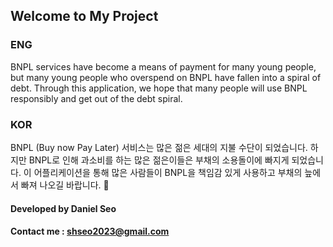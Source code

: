 ## Welcome to My Project

### ENG 
BNPL services have become a means of payment for many young people, but many young people who overspend on BNPL have fallen into a spiral of debt. Through this application, we hope that many people will use BNPL responsibly and get out of the debt spiral. 

### KOR
BNPL (Buy now Pay Later) 서비스는 많은 젊은 세대의 지불 수단이 되었습니다. 하지만 BNPL로 인해 과소비를 하는 많은 젊은이들은 부채의 소용돌이에 빠지게 되었습니다. 이 어플리케이션을 통해 많은 사람들이 BNPL을 책임감 있게 사용하고 부채의 늪에서 빠져 나오길 바랍니다. 🤗

#### Developed by Daniel Seo
#### Contact me : shseo2023@gmail.com
